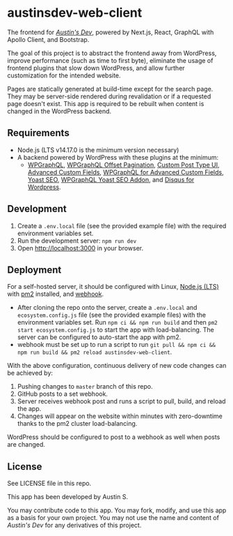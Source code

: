 # austinsdev-web-client

The frontend for _[Austin's Dev](https://austinsdev.com)_, powered by Next.js, React, GraphQL with Apollo Client, and Bootstrap.

The goal of this project is to abstract the frontend away from WordPress, improve performance (such as time to first byte), eliminate the usage of frontend plugins that slow down WordPress, and allow further customization for the intended website.

Pages are statically generated at build-time except for the search page. They may be server-side rendered during revalidation or if a requested page doesn't exist. This app is required to be rebuilt when content is changed in the WordPress backend.

## Requirements

- Node.js (LTS v14.17.0 is the minimum version necessary)
- A backend powered by WordPress with these plugins at the minimum:
  - [WPGraphQL](https://wordpress.org/plugins/wp-graphql/), [WPGraphQL Offset Pagination](https://github.com/valu-digital/wp-graphql-offset-pagination), [Custom Post Type UI](https://wordpress.org/plugins/custom-post-type-ui/), [Advanced Custom Fields](https://wordpress.org/plugins/advanced-custom-fields/), [WPGraphQL for Advanced Custom Fields](https://github.com/wp-graphql/wp-graphql-acf), [Yoast SEO](https://wordpress.org/plugins/wordpress-seo/), [WPGraphQL Yoast SEO Addon](https://wordpress.org/plugins/add-wpgraphql-seo/), and [Disqus for Wordpress](https://wordpress.org/plugins/disqus-comment-system/). 

## Development

1. Create a `.env.local` file (see the provided example file) with the required environment variables set.
2. Run the development server: `npm run dev`
3. Open [http://localhost:3000](http://localhost:3000) in your browser.

## Deployment

For a self-hosted server, it should be configured with Linux, [Node.js (LTS)](https://github.com/nodesource/distributions/blob/master/README.md) with [pm2](https://github.com/Unitech/pm2) installed, and [webhook](https://github.com/adnanh/webhook).
- After cloning the repo onto the server, create a `.env.local` and `ecosystem.config.js` file (see the provided example files) with the environment variables set. Run `npm ci && npm run build` and then `pm2 start ecosystem.config.js` to start the app with load-balancing. The server can be configured to auto-start the app with pm2.
- webhook must be set up to run a script to run `git pull && npm ci && npm run build && pm2 reload austinsdev-web-client`.

With the above configuration, continuous delivery of new code changes can be achieved by:
1. Pushing changes to `master` branch of this repo.
2. GitHub posts to a set webhook.
3. Server receives webhook post and runs a script to pull, build, and reload the app.
4. Changes will appear on the website within minutes with zero-downtime thanks to the pm2 cluster load-balancing.

WordPress should be configured to post to a webhook as well when posts are changed.

## License

See LICENSE file in this repo.

This app has been developed by Austin S.

You may contribute code to this app. You may fork, modify, and use this app as a basis for your own project. You may not use the name and content of _Austin's Dev_ for any derivatives of this project.
